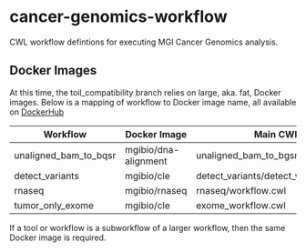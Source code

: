 # cancer-genomics-workflow
CWL workflow defintions for executing MGI Cancer Genomics analysis.

## Docker Images

At this time, the toil_compatibility branch relies on large, aka. fat, Docker images. Below is a mapping of workflow to Docker image name, all available on [DockerHub](https://hub.docker.com/u/mgibio/)

| Workflow | Docker Image | Main CWL |
| --- | --- | --- |
| unaligned_bam_to_bqsr | mgibio/dna-alignment | unaligned_bam_to_bgsr/workflow.cwl |
| detect_variants | mgibio/cle | detect_variants/detect_variants.cwl |
| rnaseq | mgibio/rnaseq | rnaseq/workflow.cwl |
| tumor_only_exome | mgibio/cle | exome_workflow.cwl |

If a tool or workflow is a subworkflow of a larger workflow, then the same Docker image is required.

